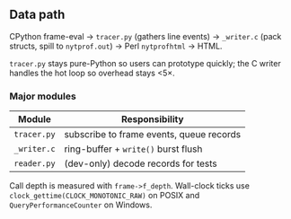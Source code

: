 ## Data path

CPython frame-eval → `tracer.py` (gathers line events) → `_writer.c`
(pack structs, spill to `nytprof.out`) → Perl `nytprofhtml` → HTML.

``tracer.py`` stays pure-Python so users can prototype quickly; the C writer
handles the hot loop so overhead stays <5×.

### Major modules

| Module        | Responsibility                            |
|---------------|-------------------------------------------|
| `tracer.py`   | subscribe to frame events, queue records  |
| `_writer.c`   | ring-buffer + `write()` burst flush       |
| `reader.py`   | (dev-only) decode records for tests       |

Call depth is measured with `frame->f_depth`.  Wall-clock ticks use
`clock_gettime(CLOCK_MONOTONIC_RAW)` on POSIX and `QueryPerformanceCounter`
on Windows.
